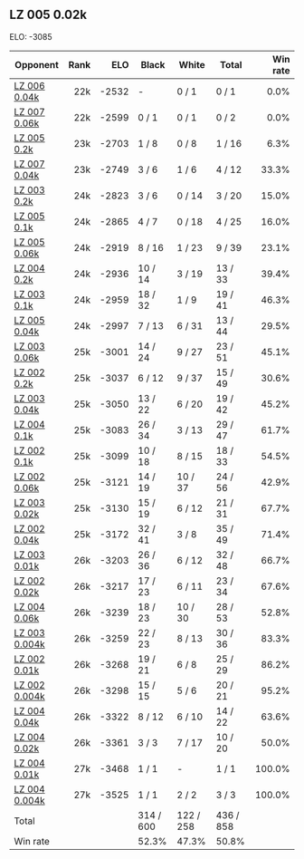 ## LZ 005 0.02k ##

ELO: -3085

Opponent | Rank | ELO | Black | White | Total | Win rate
---------|-----:|----:|-------|-------|-------|-------:
[LZ 006 0.04k](LZ%20006%200.04k.md) | 22k | -2532 | - | 0 / 1 | 0 / 1 | 0.0%
[LZ 007 0.06k](LZ%20007%200.06k.md) | 22k | -2599 | 0 / 1 | 0 / 1 | 0 / 2 | 0.0%
[LZ 005 0.2k](LZ%20005%200.2k.md) | 23k | -2703 | 1 / 8 | 0 / 8 | 1 / 16 | 6.3%
[LZ 007 0.04k](LZ%20007%200.04k.md) | 23k | -2749 | 3 / 6 | 1 / 6 | 4 / 12 | 33.3%
[LZ 003 0.2k](LZ%20003%200.2k.md) | 24k | -2823 | 3 / 6 | 0 / 14 | 3 / 20 | 15.0%
[LZ 005 0.1k](LZ%20005%200.1k.md) | 24k | -2865 | 4 / 7 | 0 / 18 | 4 / 25 | 16.0%
[LZ 005 0.06k](LZ%20005%200.06k.md) | 24k | -2919 | 8 / 16 | 1 / 23 | 9 / 39 | 23.1%
[LZ 004 0.2k](LZ%20004%200.2k.md) | 24k | -2936 | 10 / 14 | 3 / 19 | 13 / 33 | 39.4%
[LZ 003 0.1k](LZ%20003%200.1k.md) | 24k | -2959 | 18 / 32 | 1 / 9 | 19 / 41 | 46.3%
[LZ 005 0.04k](LZ%20005%200.04k.md) | 24k | -2997 | 7 / 13 | 6 / 31 | 13 / 44 | 29.5%
[LZ 003 0.06k](LZ%20003%200.06k.md) | 25k | -3001 | 14 / 24 | 9 / 27 | 23 / 51 | 45.1%
[LZ 002 0.2k](LZ%20002%200.2k.md) | 25k | -3037 | 6 / 12 | 9 / 37 | 15 / 49 | 30.6%
[LZ 003 0.04k](LZ%20003%200.04k.md) | 25k | -3050 | 13 / 22 | 6 / 20 | 19 / 42 | 45.2%
[LZ 004 0.1k](LZ%20004%200.1k.md) | 25k | -3083 | 26 / 34 | 3 / 13 | 29 / 47 | 61.7%
[LZ 002 0.1k](LZ%20002%200.1k.md) | 25k | -3099 | 10 / 18 | 8 / 15 | 18 / 33 | 54.5%
[LZ 002 0.06k](LZ%20002%200.06k.md) | 25k | -3121 | 14 / 19 | 10 / 37 | 24 / 56 | 42.9%
[LZ 003 0.02k](LZ%20003%200.02k.md) | 25k | -3130 | 15 / 19 | 6 / 12 | 21 / 31 | 67.7%
[LZ 002 0.04k](LZ%20002%200.04k.md) | 25k | -3172 | 32 / 41 | 3 / 8 | 35 / 49 | 71.4%
[LZ 003 0.01k](LZ%20003%200.01k.md) | 26k | -3203 | 26 / 36 | 6 / 12 | 32 / 48 | 66.7%
[LZ 002 0.02k](LZ%20002%200.02k.md) | 26k | -3217 | 17 / 23 | 6 / 11 | 23 / 34 | 67.6%
[LZ 004 0.06k](LZ%20004%200.06k.md) | 26k | -3239 | 18 / 23 | 10 / 30 | 28 / 53 | 52.8%
[LZ 003 0.004k](LZ%20003%200.004k.md) | 26k | -3259 | 22 / 23 | 8 / 13 | 30 / 36 | 83.3%
[LZ 002 0.01k](LZ%20002%200.01k.md) | 26k | -3268 | 19 / 21 | 6 / 8 | 25 / 29 | 86.2%
[LZ 002 0.004k](LZ%20002%200.004k.md) | 26k | -3298 | 15 / 15 | 5 / 6 | 20 / 21 | 95.2%
[LZ 004 0.04k](LZ%20004%200.04k.md) | 26k | -3322 | 8 / 12 | 6 / 10 | 14 / 22 | 63.6%
[LZ 004 0.02k](LZ%20004%200.02k.md) | 26k | -3361 | 3 / 3 | 7 / 17 | 10 / 20 | 50.0%
[LZ 004 0.01k](LZ%20004%200.01k.md) | 27k | -3468 | 1 / 1 | - | 1 / 1 | 100.0%
[LZ 004 0.004k](LZ%20004%200.004k.md) | 27k | -3525 | 1 / 1 | 2 / 2 | 3 / 3 | 100.0%
Total | | | 314 / 600 | 122 / 258 | 436 / 858 | 
Win rate| | | 52.3% | 47.3% | 50.8% | 
